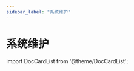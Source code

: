```yaml
---
sidebar_label: "系统维护"
---
```


# 系统维护

import DocCardList from '@theme/DocCardList';

<DocCardList />
